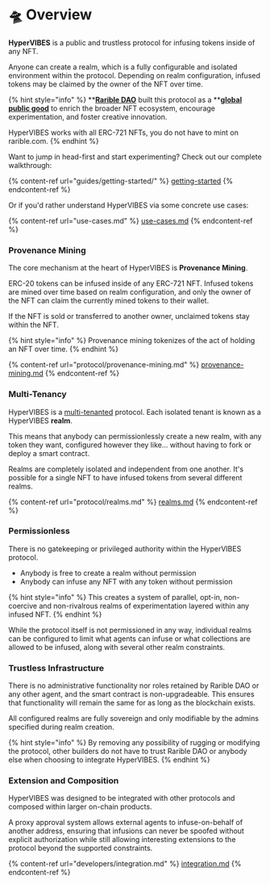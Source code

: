 # 🛸 Overview

**HyperVIBES** is a public and trustless protocol for infusing tokens inside of any NFT.&#x20;

Anyone can create a realm, which is a fully configurable and isolated environment within the protocol. Depending on realm configuration, infused tokens may be claimed by the owner of the NFT over time.

{% hint style="info" %}
****[**Rarible DAO**](https://discord.gg/ZtZqH7nfgG)** built this protocol as a **[**global public good**](https://newsletter.banklesshq.com/p/global-public-goods-and-the-protocol) to enrich the broader NFT ecosystem, encourage experimentation, and foster creative innovation.

HyperVIBES works with all ERC-721 NFTs, you do not have to mint on rarible.com.
{% endhint %}

Want to jump in head-first and start experimenting? Check out our complete walkthrough:

{% content-ref url="guides/getting-started/" %}
[getting-started](guides/getting-started/)
{% endcontent-ref %}

Or if you'd rather understand HyperVIBES via some concrete use cases:

{% content-ref url="use-cases.md" %}
[use-cases.md](use-cases.md)
{% endcontent-ref %}

### Provenance Mining

The core mechanism at the heart of HyperVIBES is **Provenance Mining**.

ERC-20 tokens can be infused inside of any ERC-721 NFT. Infused tokens are mined over time based on realm configuration, and only the owner of the NFT can claim the currently mined tokens to their wallet.

If the NFT is sold or transferred to another owner, unclaimed tokens stay within the NFT.

{% hint style="info" %}
Provenance mining tokenizes of the act of holding an NFT over time.
{% endhint %}

{% content-ref url="protocol/provenance-mining.md" %}
[provenance-mining.md](protocol/provenance-mining.md)
{% endcontent-ref %}

### Multi-Tenancy

HyperVIBES is a [multi-tenanted](https://en.wikipedia.org/wiki/Multitenancy) protocol. Each isolated tenant is known as a HyperVIBES **realm**.

This means that anybody can permissionlessly create a new realm, with any token they want, configured however they like... without having to fork or deploy a smart contract.

Realms are completely isolated and independent from one another. It's possible for a single NFT to have infused tokens from several different realms.

{% content-ref url="protocol/realms.md" %}
[realms.md](protocol/realms.md)
{% endcontent-ref %}

### Permissionless

There is no gatekeeping or privileged authority within the HyperVIBES protocol.

* Anybody is free to create a realm without permission
* Anybody can infuse any NFT with any token without permission

{% hint style="info" %}
This creates a system of parallel, opt-in, non-coercive and non-rivalrous realms of experimentation layered within any infused NFT.
{% endhint %}

While the protocol itself is not permissioned in any way, individual realms can be configured to limit what agents can infuse or what collections are allowed to be infused, along with several other realm constraints.

### Trustless Infrastructure

There is no administrative functionality nor roles retained by Rarible DAO or any other agent, and the smart contract is non-upgradeable. This ensures that functionality will remain the same for as long as the blockchain exists.

All configured realms are fully sovereign and only modifiable by the admins specified during realm creation.

{% hint style="info" %}
By removing any possibility of rugging or modifying the protocol, other builders do not have to trust Rarible DAO or anybody else when choosing to integrate HyperVIBES.
{% endhint %}

### Extension and Composition

HyperVIBES was designed to be integrated with other protocols and composed within larger on-chain products.&#x20;

A proxy approval system allows external agents to infuse-on-behalf of another address, ensuring that infusions can never be spoofed without explicit authorization while still allowing interesting extensions to the protocol beyond the supported constraints.

{% content-ref url="developers/integration.md" %}
[integration.md](developers/integration.md)
{% endcontent-ref %}
